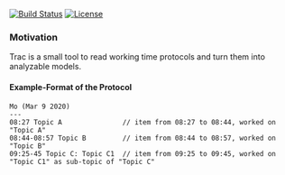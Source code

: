[![Build Status](https://travis-ci.com/ingomohr/docwriter.svg?branch=master)](https://travis-ci.com/ingomohr/trac)
[![License](https://img.shields.io/badge/License-Apache%202.0-yellow.svg)](https://opensource.org/licenses/Apache-2.0)
### Motivation
Trac is a small tool to read working time protocols and turn them into analyzable models.

#### Example-Format of the Protocol
```
Mo (Mar 9 2020)
---
08:27 Topic A               // item from 08:27 to 08:44, worked on "Topic A"
08:44-08:57 Topic B         // item from 08:44 to 08:57, worked on "Topic B"
09:25-45 Topic C: Topic C1  // item from 09:25 to 09:45, worked on "Topic C1" as sub-topic of "Topic C"
```
